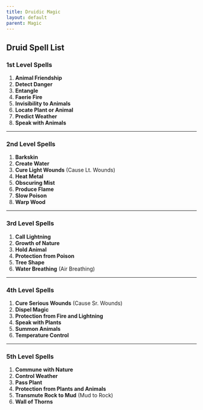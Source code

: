 ```yaml
---
title: Druidic Magic
layout: default
parent: Magic
---
```


## Druid Spell List

### 1st Level Spells
1. **Animal Friendship**
2. **Detect Danger**
3. **Entangle**
4. **Faerie Fire**
5. **Invisibility to Animals**
6. **Locate Plant or Animal**
7. **Predict Weather**
8. **Speak with Animals**

---

### 2nd Level Spells
1. **Barkskin**
2. **Create Water**
3. **Cure Light Wounds** (Cause Lt. Wounds)
4. **Heat Metal**
5. **Obscuring Mist**
6. **Produce Flame**
7. **Slow Poison**
8. **Warp Wood**

---

### 3rd Level Spells
1. **Call Lightning**
2. **Growth of Nature**
3. **Hold Animal**
4. **Protection from Poison**
5. **Tree Shape**
6. **Water Breathing** (Air Breathing)

---

### 4th Level Spells
1. **Cure Serious Wounds** (Cause Sr. Wounds)
2. **Dispel Magic**
3. **Protection from Fire and Lightning**
4. **Speak with Plants**
5. **Summon Animals**
6. **Temperature Control**

---

### 5th Level Spells
1. **Commune with Nature**
2. **Control Weather**
3. **Pass Plant**
4. **Protection from Plants and Animals**
5. **Transmute Rock to Mud** (Mud to Rock)
6. **Wall of Thorns**